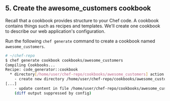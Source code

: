 ## 5. Create the awesome_customers cookbook

Recall that a cookbook provides structure to your Chef code. A cookbook contains things such as recipes and templates. We'll create one cookbook to describe our web application's configuration.

Run the following `chef generate` command to create a cookbook named `awesome_customers`.

```bash
# ~/chef-repo
$ chef generate cookbook cookbooks/awesome_customers
Compiling Cookbooks...
Recipe: code_generator::cookbook
  * directory[/home/user/chef-repo/cookbooks/awesome_customers] action create
    - create new directory /home/user/chef-repo/cookbooks/awesome_customers
[...]
    - update content in file /home/user/chef-repo/cookbooks/awesome_customers/recipes/default.rb from none to 5416ed
    (diff output suppressed by config)
```
